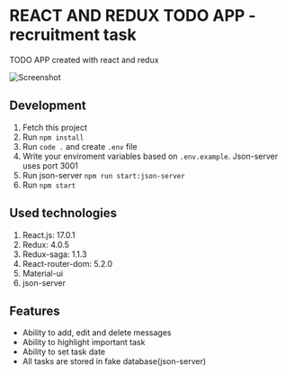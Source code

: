 # REACT AND REDUX TODO APP - recruitment task

TODO APP created with react and redux

![Screenshot](https://i.imgur.com/pPWWnRx.png)

## Development

1. Fetch this project
2. Run `npm install`
3. Run `code .` and create `.env` file
4. Write your enviroment variables based on `.env.example`. Json-server uses port 3001
5. Run json-server `npm run start:json-server`
6. Run `npm start`

## Used technologies

1. React.js: 17.0.1
2. Redux: 4.0.5
3. Redux-saga: 1.1.3
4. React-router-dom: 5.2.0
5. Material-ui
6. json-server

## Features

- Ability to add, edit and delete messages
- Ability to highlight important task
- Ability to set task date
- All tasks are stored in fake database(json-server)
